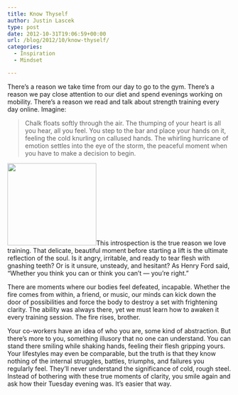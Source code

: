 ```yaml
---
title: Know Thyself
author: Justin Lascek
type: post
date: 2012-10-31T19:06:59+00:00
url: /blog/2012/10/know-thyself/
categories:
  - Inspiration
  - Mindset

---
```

There&#8217;s a reason we take time from our day to go to the gym. There&#8217;s a reason we pay close attention to our diet and spend evenings working on mobility. There&#8217;s a reason we read and talk about strength training every day online. Imagine:

> Chalk floats softly through the air. The thumping of your heart is all you hear, all you feel. You step to the bar and place your hands on it, feeling the cold knurling on callused hands. The whirling hurricane of emotion settles into the eye of the storm, the peaceful moment when you have to make a decision to begin.

[<img data-attachment-id="7982" data-permalink="/blog/2012/10/know-thyself/45571_463346990738_5268970_n/" data-orig-file="/2012/10/45571_463346990738_5268970_n.jpg" data-orig-size="400,370" data-comments-opened="1" data-image-meta="{&quot;aperture&quot;:&quot;0&quot;,&quot;credit&quot;:&quot;&quot;,&quot;camera&quot;:&quot;&quot;,&quot;caption&quot;:&quot;&quot;,&quot;created_timestamp&quot;:&quot;0&quot;,&quot;copyright&quot;:&quot;&quot;,&quot;focal_length&quot;:&quot;0&quot;,&quot;iso&quot;:&quot;0&quot;,&quot;shutter_speed&quot;:&quot;0&quot;,&quot;title&quot;:&quot;&quot;}" data-image-title="45571_463346990738_5268970_n" data-image-description="" data-medium-file="/2012/10/45571_463346990738_5268970_n-200x185.jpg" data-large-file="/2012/10/45571_463346990738_5268970_n.jpg" class="alignright size-medium wp-image-7982" title="45571_463346990738_5268970_n" src="/2012/10/45571_463346990738_5268970_n-200x185.jpg" alt="" width="200" height="185" srcset="/2012/10/45571_463346990738_5268970_n-200x185.jpg 200w, /2012/10/45571_463346990738_5268970_n-150x138.jpg 150w, /2012/10/45571_463346990738_5268970_n-324x300.jpg 324w, /2012/10/45571_463346990738_5268970_n.jpg 400w" sizes="(max-width: 200px) 100vw, 200px" />][1]This introspection is the true reason we love training. That delicate, beautiful moment before starting a lift is the ultimate reflection of the soul. Is it angry, irritable, and ready to tear flesh with gnashing teeth? Or is it unsure, unsteady, and hesitant? As Henry Ford said, &#8220;Whether you think you can or think you can&#8217;t &#8212; you&#8217;re right.&#8221;

There are moments where our bodies feel defeated, incapable. Whether the fire comes from within, a friend, or music, our minds can kick down the door of possibilities and force the body to destroy a set with frightening clarity. The ability was always there, yet we must learn how to awaken it every training session. The fire rises, brother.

Your co-workers have an idea of who you are, some kind of abstraction. But there&#8217;s more to you, something illusory that no one can understand. You can stand there smiling while shaking hands, feeling their flesh gripping yours. Your lifestyles may even be comparable, but the truth is that they know nothing of the internal struggles, battles, triumphs, and failures you regularly feel. They&#8217;ll never understand the significance of cold, rough steel. Instead of bothering with these true moments of clarity, you smile again and ask how their Tuesday evening was. It&#8217;s easier that way.

 [1]: /2012/10/45571_463346990738_5268970_n.jpg
